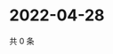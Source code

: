 # 2022-04-28

共 0 条

<!-- BEGIN WEIBO -->
<!-- 最后更新时间 Thu Apr 28 2022 23:14:46 GMT+0800 (China Standard Time) -->

<!-- END WEIBO -->
